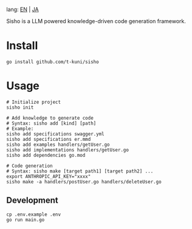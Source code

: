 lang: [EN](README.markdown) | [JA](README.ja.markdown)

Sisho is a LLM powered knowledge-driven code generation framework.

# Install

```
go install github.com/t-kuni/sisho
```

# Usage

```
# Initialize project
sisho init

# Add knowledge to generate code
# Syntax: sisho add [kind] [path]
# Example:
sisho add specifications swagger.yml
sisho add specifications er.mmd
sisho add examples handlers/getUser.go
sisho add implementations handlers/getUser.go
sisho add dependencies go.mod

# Code generation
# Syntax: sisho make [target path1] [target path2] ... 
export ANTHROPIC_API_KEY="xxxx"
sisho make -a handlers/postUser.go handlers/deleteUser.go
```

## Development

```
cp .env.example .env
go run main.go 
```